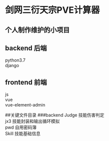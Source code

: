 # 剑网三衍天宗PVE计算器
## 个人制作维护的小项目

## backend 后端  
python3.7  
django  

## frontend 前端
js  
vue  
vue-element-admin  

##关键文件目录
###backend 
Judge 技能伤害判定  
jx3 技能封装和输出循环模拟  
pwd 自用密码簿  
Skill 技能基础信息  

